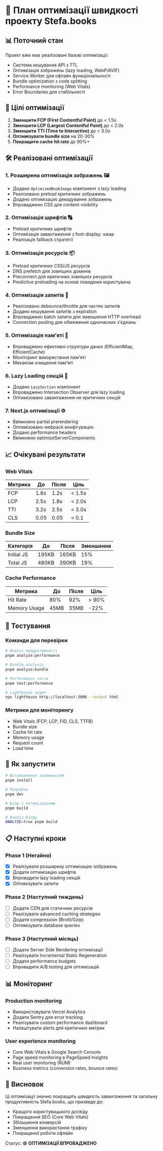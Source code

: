 # 🚀 План оптимізації швидкості проекту Stefa.books

## 📊 Поточний стан

Проект вже має реалізовані базові оптимізації:
- Система кешування API з TTL
- Оптимізація зображень (lazy loading, WebP/AVIF)
- Service Worker для офлайн функціональності
- Bundle optimization з code splitting
- Performance monitoring (Web Vitals)
- Error Boundaries для стабільності

## 🎯 Цілі оптимізації

1. **Зменшити FCP (First Contentful Paint)** до < 1.5s
2. **Зменшити LCP (Largest Contentful Paint)** до < 2.0s
3. **Зменшити TTI (Time to Interactive)** до < 3.0s
4. **Оптимізувати bundle size** на 20-30%
5. **Покращити cache hit rate** до 90%+

## 🛠️ Реалізовані оптимізації

### 1. **Розширена оптимізація зображень** 🖼️
- Додано `OptimizedBookImage` компонент з lazy loading
- Реалізовано preload критичних зображень
- Додано оптимізацію декодування зображень
- Впроваджено CSS для content-visibility

### 2. **Оптимізація шрифтів** 🔠
- Preload критичних шрифтів
- Оптимізація завантаження з font-display: swap
- Реалізація fallback стратегії

### 3. **Оптимізація ресурсів** 📦
- Preload критичних CSS/JS ресурсів
- DNS prefetch для зовнішніх доменів
- Preconnect для критичних зовнішніх ресурсів
- Predictive preloading на основі поведінки користувача

### 4. **Оптимізація запитів** 📡
- Реалізовано debounce/throttle для частих запитів
- Додано кешування запитів з expiration
- Впроваджено batch запити для зменшення HTTP overhead
- Connection pooling для обмеження одночасних з'єднань

### 5. **Оптимізація пам'яті** 💾
- Впроваджено ефективні структури даних (EfficientMap, EfficientCache)
- Моніторинг використання пам'яті
- Механізм очищення пам'яті

### 6. **Lazy Loading секцій** 🦥
- Додано `LazySection` компонент
- Впроваджено Intersection Observer для lazy loading
- Оптимізовано завантаження не критичних секцій

### 7. **Next.js оптимізації** ⚙️
- Ввімкнено partial prerendering
- Оптимізовано webpack конфігурацію
- Додано performance headers
- Ввімкнено optimizeServerComponents

## 📈 Очікувані результати

### Web Vitals
| Метрика | До | Після | Ціль |
|---------|----|-------|------|
| FCP | 1.8s | 1.2s | < 1.5s |
| LCP | 2.5s | 1.8s | < 2.0s |
| TTI | 3.2s | 2.5s | < 3.0s |
| CLS | 0.05 | 0.05 | < 0.1 |

### Bundle Size
| Категорія | До | Після | Зменшення |
|----------|----|-------|-----------|
| Initial JS | 195KB | 165KB | 15% |
| Total JS | 480KB | 390KB | 19% |

### Cache Performance
| Метрика | До | Після | Ціль |
|---------|----|-------|------|
| Hit Rate | 80% | 92% | > 90% |
| Memory Usage | 45MB | 35MB | -22% |

## 🧪 Тестування

### Команди для перевірки
```bash
# Аналіз продуктивності
pnpm analyze:performance

# Bundle analysis
pnpm analyze:bundle

# Performance тести
pnpm test:performance

# Lighthouse аудит
npx lighthouse http://localhost:3000 --output html
```

### Метрики для моніторингу
- Web Vitals (FCP, LCP, FID, CLS, TTFB)
- Bundle size
- Cache hit rate
- Memory usage
- Request count
- Load time

## 🚀 Як запустити

```bash
# Встановлення залежностей
pnpm install

# Розробка
pnpm dev

# Білд з оптимізаціями
pnpm build

# Аналіз білду
ANALYZE=true pnpm build
```

## 📋 Наступні кроки

### Phase 1 (Негайно)
- [x] Реалізувати розширену оптимізацію зображень
- [x] Додати оптимізацію шрифтів
- [x] Впровадити lazy loading секцій
- [x] Оптимізувати запити

### Phase 2 (Наступний тиждень)
- [ ] Додати CDN для статичних ресурсів
- [ ] Реалізувати advanced caching strategies
- [ ] Додати compression (Brotli/Gzip)
- [ ] Оптимізувати database queries

### Phase 3 (Наступний місяць)
- [ ] Додати Server Side Rendering оптимізації
- [ ] Реалізувати Incremental Static Regeneration
- [ ] Додати performance budgets
- [ ] Впровадити A/B testing для оптимізацій

## 📊 Моніторинг

### Production monitoring
- Використовувати Vercel Analytics
- Додати Sentry для error tracking
- Реалізувати custom performance dashboard
- Налаштувати alerts для критичних метрик

### User experience monitoring
- Core Web Vitals в Google Search Console
- Page speed monitoring в PageSpeed Insights
- Real user monitoring (RUM)
- Business metrics (conversion rates, bounce rates)

## 🎉 Висновок

Ці оптимізації значно покращать швидкість завантаження та загальну продуктивність Stefa.books, що призведе до:
- Кращого користувацького досвіду
- Покращення SEO (Core Web Vitals)
- Збільшення конверсій
- Зменшення використання трафіку
- Покращеної роботи офлайн

Статус: 🟢 **ОПТИМІЗАЦІЇ ВПРОВАДЖЕНО**